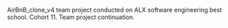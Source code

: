 AirBnB_clone_v4
team project conducted on ALX software engineering best school. Cohort 11.
Team project continuation.

